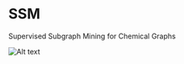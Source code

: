 # SSM
Supervised Subgraph Mining for Chemical Graphs

![Alt text](relative/image/figure_overview.jpg?raw=true "")
